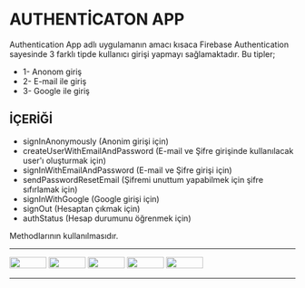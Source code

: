 # AUTHENTİCATON APP

<!---  <img src="https://user-images.githubusercontent.com/81561442/161435416-30a7fc93-3592-4951-8e4f-15446639f4c3.png" width='600'>     ---> 

Authentication App adlı uygulamanın amacı kısaca Firebase Authentication sayesinde 3 farklı tipde kullanıcı girişi yapmayı sağlamaktadır.
Bu tipler;
- 1- Anonom giriş
- 2- E-mail ile giriş
- 3- Google ile giriş

## İÇERİĞİ

- signInAnonymously              (Anonim girişi için)
- createUserWithEmailAndPassword (E-mail ve Şifre girişinde kullanılacak user'ı oluşturmak için)
- signInWithEmailAndPassword     (E-mail ve Şifre girişi için)
- sendPasswordResetEmail         (Şifremi unuttum yapabilmek için şifre sıfırlamak için)
- signInWithGoogle               (Google girişi için)
- signOut                        (Hesaptan çıkmak için)
- authStatus                     (Hesap durumunu öğrenmek için)

Methodlarının kullanılmasıdır.

<!---       <img src="">     --->   

--------------------------------------

<img src="https://img.shields.io/badge/Flutter-02569B?style=for-the-badge&logo=flutter&logoColor=white" width='65' height=20> <img src="https://img.shields.io/badge/Dart-0175C2?style=for-the-badge&logo=dart&logoColor=white" width='65' height=20> <img src="https://img.shields.io/badge/Android-3DDC84?style=for-the-badge&logo=android&logoColor=white" width='65' height=20> <img src="https://img.shields.io/badge/LinkedIn-0077B5?style=for-the-badge&logo=linkedin&logoColor=white" width='65' height=20>  <img src="https://img.shields.io/badge/Gmail-D14836?style=for-the-badge&logo=gmail&logoColor=white" width='65' height=20>  

---------------------------------------
